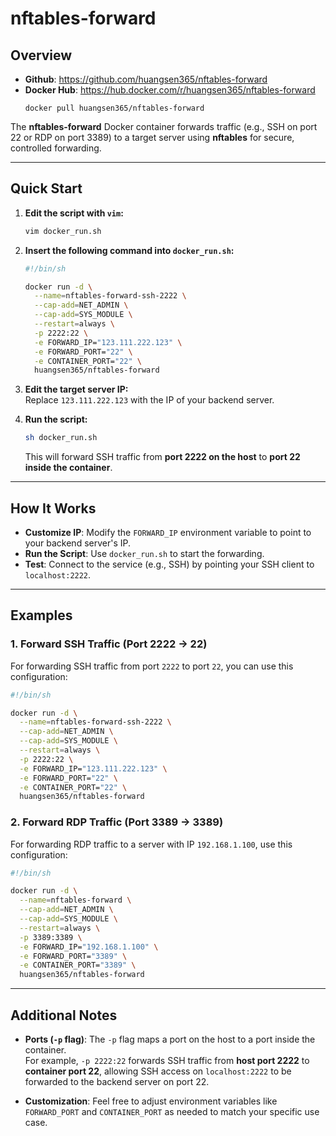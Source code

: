 # nftables-forward

## **Overview**
- **Github**: https://github.com/huangsen365/nftables-forward
- **Docker Hub**: https://hub.docker.com/r/huangsen365/nftables-forward
  ```
  docker pull huangsen365/nftables-forward
  ```

The **nftables-forward** Docker container forwards traffic (e.g., SSH on port 22 or RDP on port 3389) to a target server using **nftables** for secure, controlled forwarding.

---

## **Quick Start**

1. **Edit the script with `vim`:**

   ```bash
   vim docker_run.sh
   ```

2. **Insert the following command into `docker_run.sh`:**

   ```bash
   #!/bin/sh

   docker run -d \
     --name=nftables-forward-ssh-2222 \
     --cap-add=NET_ADMIN \
     --cap-add=SYS_MODULE \
     --restart=always \
     -p 2222:22 \
     -e FORWARD_IP="123.111.222.123" \
     -e FORWARD_PORT="22" \
     -e CONTAINER_PORT="22" \
     huangsen365/nftables-forward
   ```

3. **Edit the target server IP:**  
   Replace `123.111.222.123` with the IP of your backend server.

4. **Run the script:**

   ```bash
   sh docker_run.sh
   ```

   This will forward SSH traffic from **port 2222 on the host** to **port 22 inside the container**.

---

## **How It Works**

- **Customize IP**: Modify the `FORWARD_IP` environment variable to point to your backend server's IP.
- **Run the Script**: Use `docker_run.sh` to start the forwarding.
- **Test**: Connect to the service (e.g., SSH) by pointing your SSH client to `localhost:2222`.

---

## **Examples**

### 1. **Forward SSH Traffic (Port 2222 → 22)**

For forwarding SSH traffic from port `2222` to port `22`, you can use this configuration:

```bash
#!/bin/sh

docker run -d \
  --name=nftables-forward-ssh-2222 \
  --cap-add=NET_ADMIN \
  --cap-add=SYS_MODULE \
  --restart=always \
  -p 2222:22 \
  -e FORWARD_IP="123.111.222.123" \
  -e FORWARD_PORT="22" \
  -e CONTAINER_PORT="22" \
  huangsen365/nftables-forward
```

### 2. **Forward RDP Traffic (Port 3389 → 3389)**

For forwarding RDP traffic to a server with IP `192.168.1.100`, use this configuration:

```bash
#!/bin/sh

docker run -d \
  --name=nftables-forward \
  --cap-add=NET_ADMIN \
  --cap-add=SYS_MODULE \
  --restart=always \
  -p 3389:3389 \
  -e FORWARD_IP="192.168.1.100" \
  -e FORWARD_PORT="3389" \
  -e CONTAINER_PORT="3389" \
  huangsen365/nftables-forward
```

---

## **Additional Notes**

- **Ports (`-p` flag)**: The `-p` flag maps a port on the host to a port inside the container.  
  For example, `-p 2222:22` forwards SSH traffic from **host port 2222** to **container port 22**, allowing SSH access on `localhost:2222` to be forwarded to the backend server on port 22.

- **Customization**: Feel free to adjust environment variables like `FORWARD_PORT` and `CONTAINER_PORT` as needed to match your specific use case.
